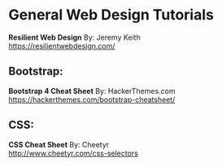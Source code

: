 # General Web Design Tutorials

**Resilient Web Design** By: Jeremy Keith<br>
<https://resilientwebdesign.com/>

## Bootstrap:<br>
**Bootstrap 4 Cheat Sheet** By: HackerThemes.com<br>
https://hackerthemes.com/bootstrap-cheatsheet/

## CSS:<br>

**CSS Cheat Sheet** By: Cheetyr<br>
http://www.cheetyr.com/css-selectors
